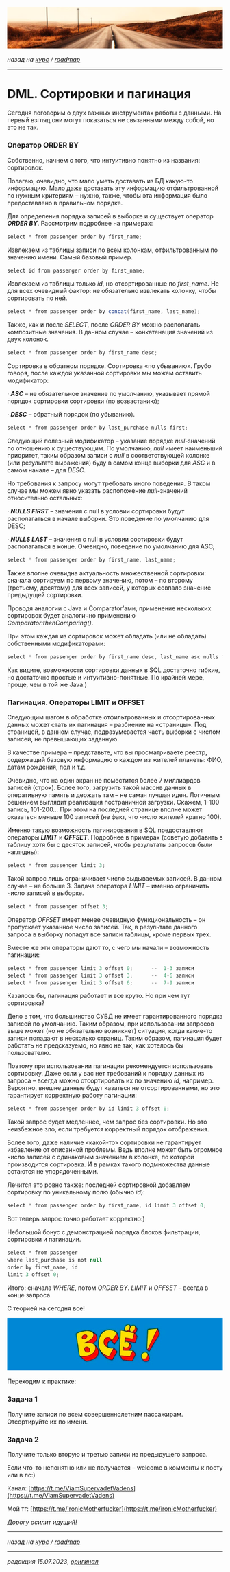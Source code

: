 ![](../../common_files/header.png)

*назад на [курс](../../course.md) / [roadmap](../../roadmap.md)*

***

   

DML. Сортировки и пагинация
===========================

Сегодня поговорим о двух важных инструментах работы с данными. На первый взгляд они могут показаться не связанными между собой, но это не так.

### Оператор ORDER BY

Собственно, начнем с того, что интуитивно понятно из названия: сортировок.

Полагаю, очевидно, что мало уметь доставать из БД какую-то информацию. Мало даже доставать эту информацию отфильтрованной по нужным критериям – нужно, также, чтобы эта информация было предоставлено в правильном порядке.

Для определения порядка записей в выборке и существует оператор **_ORDER BY_**. Рассмотрим подробнее на примерах:

```java
select * from passenger order by first_name;
```

Извлекаем из таблицы записи по всем колонкам, отфильтрованным по значению имени. Самый базовый пример.

  

```java
select id from passenger order by first_name;
```

Извлекаем из таблицы только _id_, но отсортированные по _first\_name_. Не для всех очевидный фактор: не обязательно извлекать колонку, чтобы сортировать по ней.

  

```java
select * from passenger order by concat(first_name, last_name);
```

Также, как и после _SELECT_, после _ORDER BY_ можно располагать композитные значения. В данном случае – конкатенация значений из двух колонок.

  

```java
select * from passenger order by first_name desc;
```

Сортировка в обратном порядке. Сортировка «по убыванию». Грубо говоря, после каждой указанной сортировки мы можем оставить модификатор:

· **_ASC_** – не обязательное значение по умолчанию, указывает прямой порядок сортировки сортировки (по возвастанию);

· **_DESC_** – обратный порядок (по убыванию).

  

```java
select * from passenger order by last_purchase nulls first;
```

Следующий полезный модификатор – указание порядке _null_\-значений по отношению к существующим. По умолчанию, _null_ имеет наименьший приоритет, таким образом записи с _null_ в соответствующей колонке (или результате выражения) буду в самом конце выборки для _ASC_ и в самом начале – для _DESC_.

Но требования к запросу могут требовать иного поведения. В таком случае мы можем явно указать расположение _null_\-значений относительно остальных:

· **_NULLS FIRST_** – значения с null в условии сортировки будут располагаться в начале выборки. Это поведение по умолчанию для DESC;

· **_NULLS LAST_** – значения с null в условии сортировки будут располагаться в конце. Очевидно, поведение по умолчанию для ASC;

  

```java
select * from passenger order by first_name, last_name;
```

Также вполне очевидна актуальность множественной сортировки: сначала сортируем по первому значению, потом – по второму (третьему, десятому) для всех записей, у которых совпало значение предыдущей сортировки.

Проводя аналогии с Java и Comparator’ами, применение нескольких сортировок будет аналогично применению _Comparator:thenComparing()_.

При этом каждая из сортировок может обладать (или не обладать) собственными модификаторами:

```java
select * from passenger order by first_name desc, last_name asc nulls first;
```

Как видите, возможности сортировки данных в SQL достаточно гибкие, но достаточно простые и интуитивно-понятные. По крайней мере, проще, чем в той же Java:)

### Пагинация. Операторы LIMIT и OFFSET

Следующим шагом в обработке отфильтрованных и отсортированных данных может стать их пагинация – разбиение на «страницы». Под страницей, в данном случае, подразумевается часть выборки с числом записей, не превышающих заданную.

В качестве примера – представьте, что вы просматриваете реестр, содержащий базовую информацию о каждом из жителей планеты: ФИО, датам рождения, пол и т.д.

Очевидно, что на один экран не поместится более 7 миллиардов записей (строк). Более того, загрузить такой массив данных в оперативную память и держать там – не самая лучшая идея. Логичным решением выглядит реализация постраничной загрузки. Скажем, 1-100 запись, 101-200… При этом на последней странице вполне может оказаться меньше 100 записей (не факт, что число жителей кратно 100).

Именно такую возможность пагинирования в SQL предоставляют операторы **_LIMIT_** и **_OFFSET_**. Подробнее в примерах (советую добавить в таблицу хотя бы с десяток записей, чтобы результаты запросов были наглядны):

```java
select * from passenger limit 3;
```

Такой запрос лишь ограничивает число выдываемых записей. В данном случае – не больше 3. Задача оператора _LIMIT_ – именно ограничить число записей в выборке.

  

```java
select * from passenger offset 3;
```

Оператор _OFFSET_ имеет менее очевидную функциональность – он пропускает указанное число записей. Так, в результате данного запроса в выборку попадут все записи таблицы, кроме первых трех.

  

Вместе же эти операторы дают то, с чего мы начали – возможность пагинации:

```java
select * from passenger limit 3 offset 0;      --  1-3 записи
select * from passenger limit 3 offset 3;      --  4-6 записи
select * from passenger limit 3 offset 6;      --  7-9 записи
```

Казалось бы, пагинация работает и все круто. Но при чем тут сортировка?

Дело в том, что большинство СУБД не имеет гарантированного порядка записей по умолчанию. Таким образом, при использовании запросов выше может (но не обязательно возникнет) ситуация, когда какие-то записи попадают в несколько страниц. Таким образом, пагинация будет работать не предсказуемо, но явно не так, как хотелось бы пользователю.

Поэтому при использовании пагинации рекомендуется использовать сортировку. Даже если у вас нет требований к порядку данных из запроса – всегда можно отсортировать их по значению _id_, например. Вероятно, внешне данные будут казаться не отсортированными, но это гарантирует корректную работу пагинации:

```java
select * from passenger order by id limit 3 offset 0;
```

Такой запрос будет медленнее, чем запрос без сортировки. Но это неизбежное зло, если требуется корректный порядок отображения.

Более того, даже наличие «какой-то» сортировки не гарантирует избавление от описанной проблемы. Ведь вполне может быть огромное число записей с одинаковым значением в колонке, по которой производится сортировка. И в рамках такого подмножества данные остаются не упорядоченными.

Лечится это ровно также: последней сортировкой добавляем сортировку по уникальному полю (обычно _id_):

```java
select * from passenger order by first_name, id limit 3 offset 0;
```

Вот теперь запрос точно работает корректно:)

Небольшой бонус с демонстрацией порядка блоков фильтрации, сортировки и пагинации.

```java
select * from passenger 
where last_purchase is not null 
order by first_name, id 
limit 3 offset 0;
```

Итого: сначала _WHERE_, потом _ORDER BY_. _LIMIT_ и _OFFSET_ – всегда в конце запроса.

С теорией на сегодня все!

![](../../common_files/footer.png)

Переходим к практике:

### Задача 1

Получите записи по всем совершеннолетним пассажирам. Отсортируйте их по имени.

### Задача 2

Получите только вторую и третью записи из предыдущего запроса.

  

Если что-то непонятно или не получается – welcome в комменты к посту или в лс:)

Канал: [https://t.me/ViamSupervadetVadens](https://t.me/ViamSupervadetVadens)

Мой тг: [https://t.me/ironicMotherfucker](https://t.me/ironicMotherfucker)

_Дорогу осилит идущий!_

***

*назад на [курс](../../course.md) / [roadmap](../../roadmap.md)*

***

_редакция 15.07.2023_, [_оригинал_](https://telegra.ph/DML-Sortirovki-paginaciya-07-15)